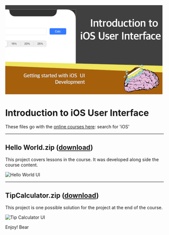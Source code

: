 <img src="https://github.com/bearc0025/onlineCourses/blob/main/IntroiOSUI/icon.png?raw=true" alt="iOS UI" style="width:500px;"/>

# Introduction to iOS User Interface

These files go with the [online courses here](https://amzn.to/3p0yrZk): search for 'iOS'

<hr/>

## Hello World.zip ([download](https://github.com/bearc0025/onlineCourses/blob/main/IntroiOSUI/Hello%20World.zip))

This project covers lessons in the course. It was developed along side the course content.

<img src="https://s3.amazonaws.com/CAPS-SSE/soju/ed6a/c68905d6-f6c5-409e-9d8d-f43d86551585/SOJU_IMAGE?versionId=8qJXUw2_u4kKaESZ0ndiROqsokG4C_T.&X-Amz-Algorithm=AWS4-HMAC-SHA256&X-Amz-Date=20220808T161606Z&X-Amz-SignedHeaders=host&X-Amz-Expires=7200&X-Amz-Credential=AKIAWBV6LQ4QPLOTC37V%2F20220808%2Fus-east-1%2Fs3%2Faws4_request&X-Amz-Signature=eb0d6f86df069c886eb8b5a4fdc4072b4e513772ed43d0bdca0a56c8a94a2abd" alt="Hello World UI" style="width:200px;"/>

<hr/>

## TipCalculator.zip ([download](https://github.com/bearc0025/onlineCourses/blob/main/IntroiOSUI/TipCalculator.zip))

This project is one possible solution for the project at the end of the course. 

<img src="https://s3.amazonaws.com/CAPS-SSE/soju/161d/8b268fa1-d624-45de-8e2f-9792788d7932/SOJU_IMAGE?versionId=55yI2ETIad_BngjKKAYsmMY9yvRHnEow&X-Amz-Algorithm=AWS4-HMAC-SHA256&X-Amz-Date=20220808T161631Z&X-Amz-SignedHeaders=host&X-Amz-Expires=7200&X-Amz-Credential=AKIAWBV6LQ4QPLOTC37V%2F20220808%2Fus-east-1%2Fs3%2Faws4_request&X-Amz-Signature=49822d2e838f10c94a76e8e947aa1298a7b0817ecac6c40262bb093bbc311998" alt="Tip Calculator UI" style="width:200px;"/>

Enjoy!
Bear

